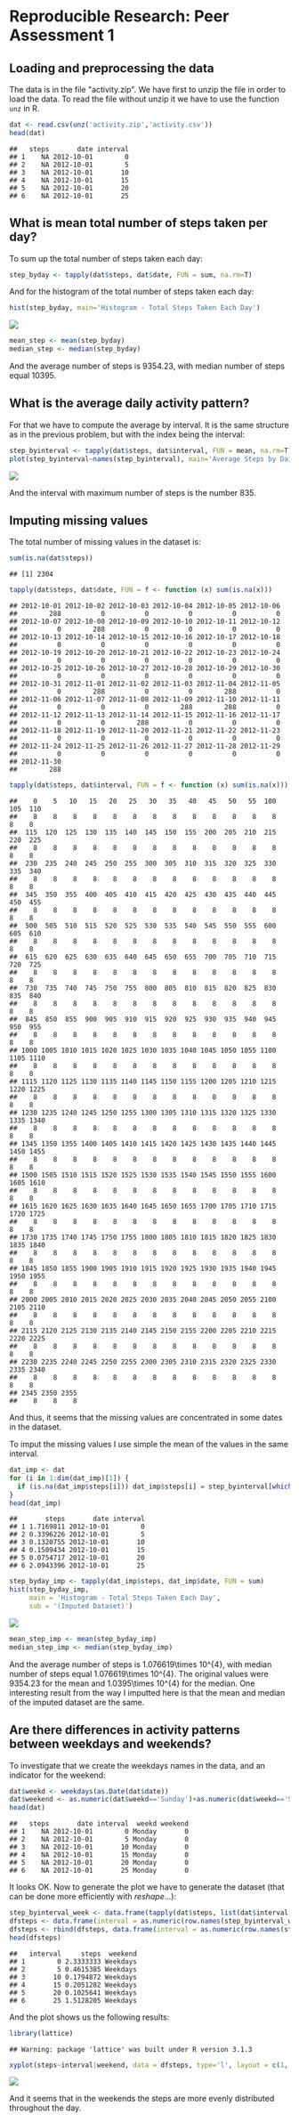 # Reproducible Research: Peer Assessment 1


## Loading and preprocessing the data

The data is in the file "activity.zip". We have first to unzip the file in order to load the data. To read the file without unzip it we have to use the function `unz` in R.


```r
dat <- read.csv(unz('activity.zip','activity.csv'))
head(dat)
```

```
##   steps       date interval
## 1    NA 2012-10-01        0
## 2    NA 2012-10-01        5
## 3    NA 2012-10-01       10
## 4    NA 2012-10-01       15
## 5    NA 2012-10-01       20
## 6    NA 2012-10-01       25
```

## What is mean total number of steps taken per day?

To sum up the total number of steps taken each day:


```r
step_byday <- tapply(dat$steps, dat$date, FUN = sum, na.rm=T)
```

And for the histogram of the total number of steps taken each day:


```r
hist(step_byday, main='Histogram - Total Steps Taken Each Day')
```

![](PA1_template_files/figure-html/unnamed-chunk-3-1.png) 

```r
mean_step <- mean(step_byday)
median_step <- median(step_byday)
```

And the average number of steps is 9354.23, with median number of steps equal 10395.

## What is the average daily activity pattern?

For that we have to compute the average by interval. It is the same structure as in the previous problem, but with the index being the interval:


```r
step_byinterval <- tapply(dat$steps, dat$interval, FUN = mean, na.rm=T)
plot(step_byinterval~names(step_byinterval), main='Average Steps by Daily Interval', type='l')
```

![](PA1_template_files/figure-html/unnamed-chunk-4-1.png) 

And the interval with maximum number of steps is the number 835.


## Imputing missing values

The total number of missing values in the dataset is:


```r
sum(is.na(dat$steps))
```

```
## [1] 2304
```

```r
tapply(dat$steps, dat$date, FUN = f <- function (x) sum(is.na(x)))
```

```
## 2012-10-01 2012-10-02 2012-10-03 2012-10-04 2012-10-05 2012-10-06 
##        288          0          0          0          0          0 
## 2012-10-07 2012-10-08 2012-10-09 2012-10-10 2012-10-11 2012-10-12 
##          0        288          0          0          0          0 
## 2012-10-13 2012-10-14 2012-10-15 2012-10-16 2012-10-17 2012-10-18 
##          0          0          0          0          0          0 
## 2012-10-19 2012-10-20 2012-10-21 2012-10-22 2012-10-23 2012-10-24 
##          0          0          0          0          0          0 
## 2012-10-25 2012-10-26 2012-10-27 2012-10-28 2012-10-29 2012-10-30 
##          0          0          0          0          0          0 
## 2012-10-31 2012-11-01 2012-11-02 2012-11-03 2012-11-04 2012-11-05 
##          0        288          0          0        288          0 
## 2012-11-06 2012-11-07 2012-11-08 2012-11-09 2012-11-10 2012-11-11 
##          0          0          0        288        288          0 
## 2012-11-12 2012-11-13 2012-11-14 2012-11-15 2012-11-16 2012-11-17 
##          0          0        288          0          0          0 
## 2012-11-18 2012-11-19 2012-11-20 2012-11-21 2012-11-22 2012-11-23 
##          0          0          0          0          0          0 
## 2012-11-24 2012-11-25 2012-11-26 2012-11-27 2012-11-28 2012-11-29 
##          0          0          0          0          0          0 
## 2012-11-30 
##        288
```

```r
tapply(dat$steps, dat$interval, FUN = f <- function (x) sum(is.na(x)))
```

```
##    0    5   10   15   20   25   30   35   40   45   50   55  100  105  110 
##    8    8    8    8    8    8    8    8    8    8    8    8    8    8    8 
##  115  120  125  130  135  140  145  150  155  200  205  210  215  220  225 
##    8    8    8    8    8    8    8    8    8    8    8    8    8    8    8 
##  230  235  240  245  250  255  300  305  310  315  320  325  330  335  340 
##    8    8    8    8    8    8    8    8    8    8    8    8    8    8    8 
##  345  350  355  400  405  410  415  420  425  430  435  440  445  450  455 
##    8    8    8    8    8    8    8    8    8    8    8    8    8    8    8 
##  500  505  510  515  520  525  530  535  540  545  550  555  600  605  610 
##    8    8    8    8    8    8    8    8    8    8    8    8    8    8    8 
##  615  620  625  630  635  640  645  650  655  700  705  710  715  720  725 
##    8    8    8    8    8    8    8    8    8    8    8    8    8    8    8 
##  730  735  740  745  750  755  800  805  810  815  820  825  830  835  840 
##    8    8    8    8    8    8    8    8    8    8    8    8    8    8    8 
##  845  850  855  900  905  910  915  920  925  930  935  940  945  950  955 
##    8    8    8    8    8    8    8    8    8    8    8    8    8    8    8 
## 1000 1005 1010 1015 1020 1025 1030 1035 1040 1045 1050 1055 1100 1105 1110 
##    8    8    8    8    8    8    8    8    8    8    8    8    8    8    8 
## 1115 1120 1125 1130 1135 1140 1145 1150 1155 1200 1205 1210 1215 1220 1225 
##    8    8    8    8    8    8    8    8    8    8    8    8    8    8    8 
## 1230 1235 1240 1245 1250 1255 1300 1305 1310 1315 1320 1325 1330 1335 1340 
##    8    8    8    8    8    8    8    8    8    8    8    8    8    8    8 
## 1345 1350 1355 1400 1405 1410 1415 1420 1425 1430 1435 1440 1445 1450 1455 
##    8    8    8    8    8    8    8    8    8    8    8    8    8    8    8 
## 1500 1505 1510 1515 1520 1525 1530 1535 1540 1545 1550 1555 1600 1605 1610 
##    8    8    8    8    8    8    8    8    8    8    8    8    8    8    8 
## 1615 1620 1625 1630 1635 1640 1645 1650 1655 1700 1705 1710 1715 1720 1725 
##    8    8    8    8    8    8    8    8    8    8    8    8    8    8    8 
## 1730 1735 1740 1745 1750 1755 1800 1805 1810 1815 1820 1825 1830 1835 1840 
##    8    8    8    8    8    8    8    8    8    8    8    8    8    8    8 
## 1845 1850 1855 1900 1905 1910 1915 1920 1925 1930 1935 1940 1945 1950 1955 
##    8    8    8    8    8    8    8    8    8    8    8    8    8    8    8 
## 2000 2005 2010 2015 2020 2025 2030 2035 2040 2045 2050 2055 2100 2105 2110 
##    8    8    8    8    8    8    8    8    8    8    8    8    8    8    8 
## 2115 2120 2125 2130 2135 2140 2145 2150 2155 2200 2205 2210 2215 2220 2225 
##    8    8    8    8    8    8    8    8    8    8    8    8    8    8    8 
## 2230 2235 2240 2245 2250 2255 2300 2305 2310 2315 2320 2325 2330 2335 2340 
##    8    8    8    8    8    8    8    8    8    8    8    8    8    8    8 
## 2345 2350 2355 
##    8    8    8
```

And thus, it seems that the missing values are concentrated in some dates in the dataset.

To imput the missing values I use simple the mean of the values in the same interval.


```r
dat_imp <- dat
for (i in 1:dim(dat_imp)[1]) {
  if (is.na(dat_imp$steps[i])) dat_imp$steps[i] = step_byinterval[which(names(step_byinterval)==dat_imp$interval[i])]
}
head(dat_imp)
```

```
##       steps       date interval
## 1 1.7169811 2012-10-01        0
## 2 0.3396226 2012-10-01        5
## 3 0.1320755 2012-10-01       10
## 4 0.1509434 2012-10-01       15
## 5 0.0754717 2012-10-01       20
## 6 2.0943396 2012-10-01       25
```


```r
step_byday_imp <- tapply(dat_imp$steps, dat_imp$date, FUN = sum)
hist(step_byday_imp, 
     main = 'Histogram - Total Steps Taken Each Day',
     sub = '(Imputed Dataset)')
```

![](PA1_template_files/figure-html/unnamed-chunk-7-1.png) 

```r
mean_step_imp <- mean(step_byday_imp)
median_step_imp <- median(step_byday_imp)
```

And the average number of steps is 1.076619\times 10^{4}, with median number of steps equal 1.076619\times 10^{4}. The original values were 9354.23 for the mean and 1.0395\times 10^{4} for the median. One interesting result from the way I imputted here is that the mean and median of the imputed dataset are the same.

## Are there differences in activity patterns between weekdays and weekends?

To investigate that we create the weekdays names in the data, and an indicator for the weekend:


```r
dat$weekd <- weekdays(as.Date(dat$date))
dat$weekend <- as.numeric(dat$weekd=='Sunday')+as.numeric(dat$weekd=='Saturday')
head(dat)
```

```
##   steps       date interval  weekd weekend
## 1    NA 2012-10-01        0 Monday       0
## 2    NA 2012-10-01        5 Monday       0
## 3    NA 2012-10-01       10 Monday       0
## 4    NA 2012-10-01       15 Monday       0
## 5    NA 2012-10-01       20 Monday       0
## 6    NA 2012-10-01       25 Monday       0
```

It looks OK. Now to generate the plot we have to generate the dataset (that can be done more efficiently with *reshape*...):


```r
step_byinterval_week <- data.frame(tapply(dat$steps, list(dat$interval, dat$weekend), FUN = mean, na.rm=T))
dfsteps <- data.frame(interval = as.numeric(row.names(step_byinterval_week)), steps = step_byinterval_week[,1], weekend = 'Weekdays')
dfsteps <- rbind(dfsteps, data.frame(interval = as.numeric(row.names(step_byinterval_week)), steps = step_byinterval_week[,2], weekend = 'Weekends'))
head(dfsteps)
```

```
##   interval     steps  weekend
## 1        0 2.3333333 Weekdays
## 2        5 0.4615385 Weekdays
## 3       10 0.1794872 Weekdays
## 4       15 0.2051282 Weekdays
## 5       20 0.1025641 Weekdays
## 6       25 1.5128205 Weekdays
```

And the plot shows us the following results:


```r
library(lattice)
```

```
## Warning: package 'lattice' was built under R version 3.1.3
```

```r
xyplot(steps~interval|weekend, data = dfsteps, type='l', layout = c(1, 2))
```

![](PA1_template_files/figure-html/unnamed-chunk-10-1.png) 

And it seems that in the weekends the steps are more evenly distributed throughout the day.
